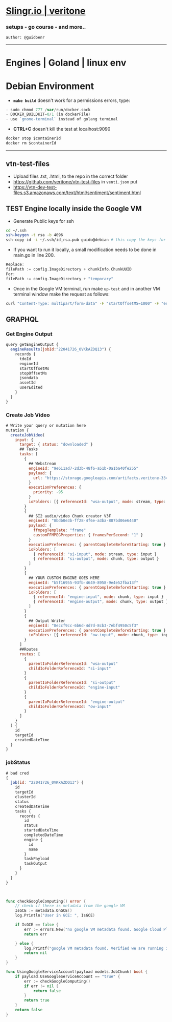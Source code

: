 # <ins>Slingr.io | veritone</ins>
### setups - go course - and more..
`author: @guidoenr`

---

# Engines | Goland | linux env 

# Debian Environment
* **`make build`** doesn't work for a permissions errors, type: 
```go
- sudo chmod 777 /var/run/docker.sock
- DOCKER_BUILDKIT=0/1 (in dockerFile)
- use `gnome-terminal` instead of golang terminal
```

* **CTRL+C** doesn't kill the test at localhost:9090
```go
docker stop $containerId
docker rm $containerId
```


---
## vtn-test-files
- Upload files .txt, .html, to the repo in the correct folder
- https://github.com/veritone/vtn-test-files
in `venti.json` put 
- https://vtn-dev-test-files.s3.amazonaws.com/text/html/sentiment/sentiment.html



## TEST Engine locally inside the Google VM 
* Generate Public keys for ssh
```bash
cd ~/.ssh
ssh-keygen -t rsa -b 4096
ssh-copy-id -i ~/.ssh/id_rsa.pub guido@debian # this copy the keys for guido@debian
```


* If you want to run it locally, a small modification needs to be done in main.go 
in line 200.
```go
Replace:
filePath := config.ImageDirectory + chunkInfo.ChunkUUID
For:
filePath := config.ImageDirectory + "temporary"
```
* Once in the Google VM terminal, run make `up-test` and in another VM terminal window make the request as follows:
```bash
curl "Content-Type: multipart/form-data" -F "startOffsetMS=1000" -F "endOffsetMS=2000" -F "cacheURI=https://storage.googleapis.com/artifacts.veritone-334718.appspot.com/containers/Globo/google-label-video.mp4" -F "payload={\"applicationId\":\"applicationId\",\"recordingId\":\"recordingId\",\"jobId\":\"jobId\",\"taskId\":\"taskId\",\"token\":\"token\",\"mode\":\"mode\",\"libraryId\":\"libraryId\",\"libraryEngineModelId\":\"libraryEngineModelId\",\"veritoneApiBaseUrl\":\"https://api.veritone.com\",\"UseGoogleServiceAccount\":\"true\"}" http://0.0.0.0:8080/process
```




## GRAPHQL

### Get Engine Output
```js
query getEngineOutput {
  engineResults(jobId:"22041726_0VKkAZDQ13") {
    records {
      tdoId
      engineId
      startOffsetMs
      stopOffsetMs
      jsondata
      assetId
      userEdited
    }
  }
}
```
### Create Job Video
```js
# Write your query or mutation here
mutation {
  createJobVideo(
    input: {
      target: { status: "downloaded" }
      ## Tasks
      tasks: [
        {
          ## Webstream 
          engineId: "9e611ad7-2d3b-48f6-a51b-0a1ba40fe255"
          payload: {
            url: "https://storage.googleapis.com/artifacts.veritone-334718.appspot.com/containers/Celebrity_recognition/tom_holland.mp4"
          }
          executionPreferences: {
            priority: -95
          }
          ioFolders: [{ referenceId: "wsa-output", mode: stream, type: output }]
        }
        {
          ## SI2 audio/video Chunk creator V3F
          engineId: "8bdb0e3b-ff28-4f6e-a3ba-887bd06e6440"
          payload: {
            ffmpegTemplate: "frame"
            customFFMPEGProperties: { framesPerSecond: "1" }
          }
          executionPreferences: { parentCompleteBeforeStarting: true }
          ioFolders: [
            { referenceId: "si-input", mode: stream, type: input }
            { referenceId: "si-output", mode: chunk, type: output }
          ]
        }
        {
          ## YOUR CUSTOM ENGINE GOES HERE
          engineId: "b5f16955-93fb-4649-8958-9e4e52fba13f"
          executionPreferences: { parentCompleteBeforeStarting: true }
          ioFolders: [
            { referenceId: "engine-input", mode: chunk, type: input }
            { referenceId: "engine-output", mode: chunk, type: output }
          ]
        }
        {
          ## Output Writer
          engineId: "8eccf9cc-6b6d-4d7d-8cb3-7ebf4950c5f3"
          executionPreferences: { parentCompleteBeforeStarting: true }
          ioFolders: [{ referenceId: "ow-input", mode: chunk, type: input }]
        }
      ]
      ##Routes
      routes: [
        {
          parentIoFolderReferenceId: "wsa-output"
          childIoFolderReferenceId: "si-input"
        }
        {
          parentIoFolderReferenceId: "si-output"
          childIoFolderReferenceId: "engine-input"
        }
        {
          parentIoFolderReferenceId: "engine-output"
          childIoFolderReferenceId: "ow-input"
        }
      ]
    }
  ) {
    id
    targetId
    createdDateTime
  }
}

```

### jobStatus
```js
# bad cred
{
  job(id: "22041726_0VKkAZDQ13") {
    id
    targetId
    clusterId
    status
    createdDateTime
    tasks {
      records {
        id
        status
        startedDateTime
        completedDateTime
        engine {
          id
          name
        }
        taskPayload
        taskOutput
      }
    }
  }
}
```

```go

 
func checkGoogleComputing() error {
	// check if there is metadata from the google VM
	IsGCE := metadata.OnGCE()
	log.Println("User in GCE: ", IsGCE)

	if IsGCE == false {
		err := errors.New("no google VM metadata found. Google Cloud Platform is unavailable")
		return err

	} else {
		log.Printf("google VM metadata found. Verified we are running inside the Google Cloud Platform")
		return nil
	}
}

func UsingGoogleServiceAccount(payload models.JobChunk) bool {
	if payload.UseGoogleServiceAccount == "true" {
		err := checkGoogleComputing()
		if err != nil {
			return false
		}
		return true
	}
	return false
}
